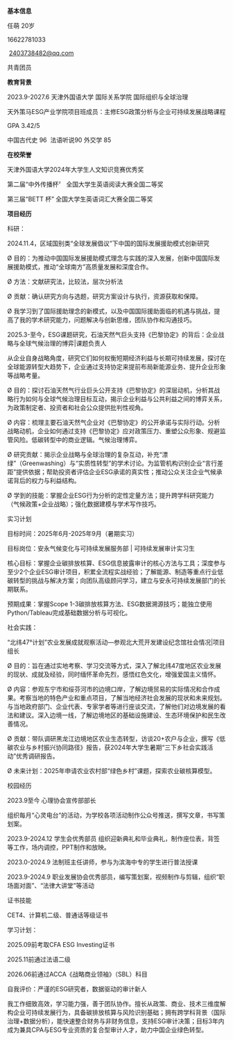 **基本信息**

任萌 20岁

16622781033

 2403738482@qq.com

共青团员

**教育背景**

2023.9-2027.6 天津外国语大学 国际关系学院 国际组织与全球治理

天外策马ESG产业学院项目班成员：主修ESG政策分析与企业可持续发展战略课程

GPA 3.42/5  

中国古代史 96  法语听说90 外交学 85

**在校荣誉**

天津外国语大学2024年大学生人文知识竞赛优秀奖

第二届“中外传播杯〞 全国大学生英语阅读大赛全国二等奖

第三届“BETT 杯” 全国大学生英语词汇大赛全国二等奖

**项目经历**

科研：

2024.11.4，区域国别类“全球发展倡议”下中国的国际发展援助模式创新研究

Ø 目的：为推动中国国际发展援助模式理念与实践的深入发展，创新中国国际发展援助模式，推动“全球南方”高质量发展和深度合作。

Ø 方法：文献研究法，比较法，层次分析法

Ø 贡献：确认研究方向与选题，研究方案设计与执行，资源获取和保障。

Ø 我学习到了国际援助理念的新模式，以及中国国际援助面临的机遇与挑战，提高了我的学术研究能力，问题解决与创新思维，团队协作和沟通技巧。

2025.3-至今，ESG课题研究，石油天然气巨头支持《巴黎协定》的背后：企业战略与全球气候治理的博弈|课题负责人

从企业自身战略角度，研究它们如何权衡短期经济利益与长期可持续发展，探讨在全球能源转型大趋势下，企业通过支持协定来提前布局新能源业务、提升企业形象等战略考量。

Ø 目的：探讨石油天然气行业巨头公开支持《巴黎协定》的深层动机，分析其战略行为如何与全球气候治理目标互动，揭示企业利益与公共利益之间的博弈关系，为政策制定者、投资者和社会公众提供批判性视角。  

Ø 内容：梳理主要石油天然气企业对《巴黎协定》的公开承诺与实际行动。分析战略动机，企业如何通过支持《巴黎协定》应对政策压力、重塑公众形象、规避监管风险。低碳转型中的商业逻辑。气候治理博弈。    

Ø 研究贡献：揭示企业战略与全球治理的复杂互动，补充“漂绿”（Greenwashing）与“实质性转型”的学术讨论。为监管机构识别企业“言行差距”提供依据；帮助投资者评估企业ESG承诺的真实性；推动公众关注企业气候承诺背后的权力与利益结构。  

Ø 学到的技能：掌握企业ESG行为分析的定性定量方法；提升跨学科研究能力（气候政策+企业战略）；强化数据建模与学术写作技巧。

实习计划

目标时间：2025年6月-2025年9月（暑期实习）

目标岗位：安永气候变化与可持续发展服务部 | 可持续发展审计实习生

核心目标：掌握企业碳排放核算、ESG信息披露审计的核心方法与工具；深度参与至少2个企业ESG审计项目，积累全流程实战经验；了解能源、制造等重点行业低碳转型的挑战与解决方案；向团队高级顾问学习，建立与安永可持续发展部门的长期联系。

预期成果：掌握Scope 1-3碳排放核算方法、ESG数据溯源技巧；能独立使用Python/Tableau完成基础数据分析与可视化。

社会实践：

“北纬47°计划”农业发展成就观察活动—参观北大荒开发建设纪念馆社会情况|项目组长

Ø 目的：旨在通过实地考察、学习交流等方式，深入了解北纬47度地区农业发展的现状、成就及经验，同时缅怀革命先烈，感悟红色文化，增强爱国主义情怀。

Ø 内容：参观东宁市和绥芬河市的边境口岸，了解边境贸易的实际情况和合作成果。考察当地的特色产业和重点项目，了解当地经济社会发展的现状和未来规划。与当地政府部门、企业代表、专家学者等进行座谈交流，了解他们对边境发展的看法和建议。深入边境一线，了解边境地区的基础设施建设、生态环境保护和民生改善情况。

Ø 贡献：带队调研黑龙江边境地区农业生态转型，访谈20+农户与企业，撰写《低碳农业与乡村振兴协同路径》报告，获2024年大学生暑期“三下乡社会实践活动”优秀调研报告。

Ø 未来计划：2025年申请农业农村部“绿色乡村”课题，探索农业碳核算模型。

校园经历

2023.9至今 心理协会宣传部部长

组织每月“心灵电台”的活动，为学校各项活动制作公众号推送，撰写文章，书写策划案。

2023.9-2024.12 学生会优秀部员 组织迎新典礼和毕业典礼，制作座位表，背签等工作，场内调控，PPT制作和放映。

2023.0-2024.9 法制班主任讲师，参与为滨海中专的学生进行普法授课

2023.9-2024.9 职业发展协会优秀部员，编写策划案，视频制作与剪辑，组织“职场面对面”、“法律大讲堂”等活动

证书技能

CET4、计算机二级、普通话等级证书

学习计划：

2025.09前考取CFA ESG Investing证书

2025.11前通过法语二级

2026.06前通过ACCA《战略商业领袖》（SBL）科目

自我评价：严谨的ESG研究者，数据驱动的审计新人

我工作细致高效，学习能力强，善于团队协作。擅长从政策、商业、技术三维度解构企业可持续发展行为，具备碳排放核算与风险识别基础；拥有跨学科背景（国际治理+数据分析），能快速整合财务与非财务信息，支持ESG审计决策；目标3年内成为兼具CPA与ESG专业资质的复合型审计人才，助力中国企业绿色转型。